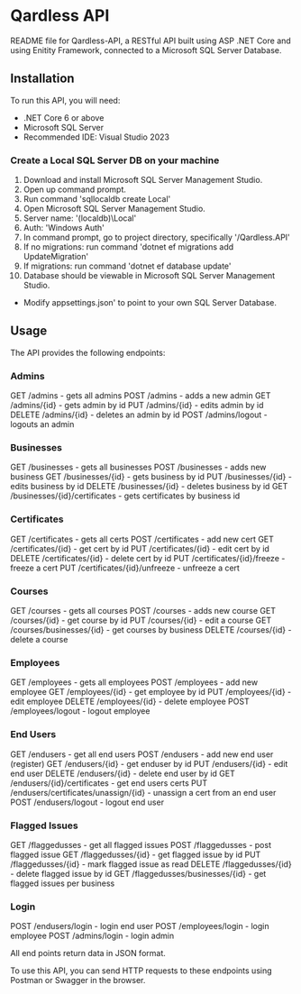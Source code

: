 # Qardless API 

README file for Qardless-API, a RESTful API built using ASP .NET Core and using Enitity Framework, connected to a Microsoft SQL Server Database. 

## Installation 

To run this API, you will need: 
* .NET Core 6 or above 
* Microsoft SQL Server  
* Recommended IDE: Visual Studio 2023 

### Create a Local SQL Server DB on your machine

1. Download and install Microsoft SQL Server Management Studio.
2. Open up command prompt.
3. Run command 'sqllocaldb create Local'
4. Open Microsoft SQL Server Management Studio. 
5. Server name: '(localdb)\Local'
6. Auth: 'Windows Auth' 
7. In command prompt, go to project directory, specifically '/Qardless.API'
8. If no migrations: run command 'dotnet ef migrations add UpdateMigration'
9. If migrations: run command 'dotnet ef database update'
10. Database should be viewable in Microsoft SQL Server Management Studio. 

* Modify appsettings.json' to point to your own SQL Server Database. 

## Usage 

The API provides the following endpoints: 

### Admins 
GET /admins - gets all admins
POST /admins - adds a new admin
GET /admins/{id} - gets admin by id
PUT /admins/{id} - edits admin by id
DELETE /admins/{id} - deletes an admin by id
POST /admins/logout - logouts an admin

### Businesses 
GET /businesses - gets all businesses
POST /businesses - adds new business 
GET /businesses/{id} - gets business by id
PUT /businesses/{id} - edits business by id
DELETE /businesses/{id} - deletes business by id
GET /businesses/{id}/certificates - gets certificates by business id

### Certificates 
GET /certificates - gets all certs
POST /certificates - add new cert
GET /certificates/{id} - get cert by id
PUT /certificates/{id} - edit cert by id
DELETE /certificates/{id} - delete cert by id
PUT /certificates/{id}/freeze - freeze a cert
PUT /certificates/{id}/unfreeze - unfreeze a cert

### Courses
GET /courses - gets all courses
POST /courses - adds new course
GET /courses/{id} - get course by id
PUT /courses/{id} - edit a course
GET /courses/businesses/{id} - get courses by business 
DELETE /courses/{id} - delete a course

### Employees 
GET /employees - gets all employees
POST /employees - add new employee
GET /employees/{id} - get employee by id
PUT /employees/{id} - edit employee
DELETE /employees/{id} - delete employee
POST /employees/logout - logout employee

### End Users
GET /endusers - get all end users
POST /endusers - add new end user (register)
GET /endusers/{id} - get enduser by id
PUT /endusers/{id} - edit end user
DELETE /endusers/{id} - delete end user by id
GET /endusers/{id}/certificates - get end users certs
PUT /endusers/certificates/unassign/{id} - unassign a cert from an end user
POST /endusers/logout - logout end user 

### Flagged Issues
GET /flaggedusses - get all flagged issues
POST /flaggedusses - post flagged issue
GET /flaggedusses/{id} - get flagged issue by id
PUT /flaggedusses/{id} - mark flagged issue as read
DELETE /flaggedusses/{id} - delete flagged issue by id
GET /flaggedusses/businesses/{id} - get flagged issues per business

### Login 
POST /endusers/login - login end user
POST /employees/login - login employee
POST /admins/login - login admin

All end points return data in JSON format. 

To use this API, you can send HTTP requests to these endpoints using Postman or Swagger in the browser. 
